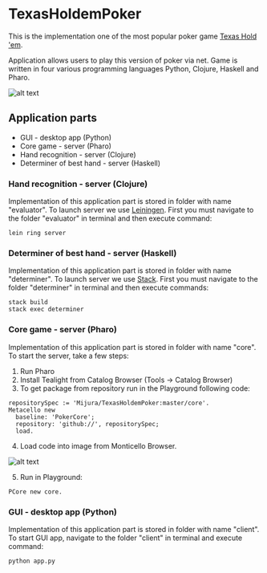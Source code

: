 # TexasHoldemPoker

This is the implementation one of the most popular poker game [Texas Hold 'em](https://en.wikipedia.org/wiki/Texas_hold_%27em).

Application allows users to play this version of poker via net. Game is written in four various programming languages Python, Clojure, Haskell and Pharo.

![alt text](https://s18.postimg.org/akeahfzft/poker.png)

## Application parts

* GUI - desktop app (Python)
* Core game - server (Pharo)
* Hand recognition - server (Clojure)
* Determiner of best hand - server (Haskell)

### Hand recognition - server (Clojure)

Implementation of this application part is stored in folder with name "evaluator". To launch server we use [Leiningen](https://leiningen.org/). First you must navigate to the folder "evaluator" in terminal and then execute command:
```
lein ring server
```

### Determiner of best hand - server (Haskell)

Implementation of this application part is stored in folder with name "determiner". To launch server we use [Stack](https://docs.haskellstack.org/en/stable/README/). First you must navigate to the folder "determiner" in terminal and then execute commands:
```
stack build
stack exec determiner
```

### Core game - server (Pharo)

Implementation of this application part is stored in folder with name "core". To start the server, take a few steps:

1) Run Pharo
2) Install Tealight from Catalog Browser (Tools -> Catalog Browser)
3) To get package from repository run in the Playground following code: 
```
repositorySpec := 'Mijura/TexasHoldemPoker:master/core'.
Metacello new
  baseline: 'PokerCore';
  repository: 'github://', repositorySpec;
  load.
```
4) Load code into image from Monticello Browser.

![alt text](https://s13.postimg.org/b1igsvl9z/load.png)

5) Run in Playground: 
```
PCore new core.
```

### GUI - desktop app (Python)

Implementation of this application part is stored in folder with name "client". To start GUI app, navigate to the folder "client" in terminal and execute command:
```
python app.py
```
